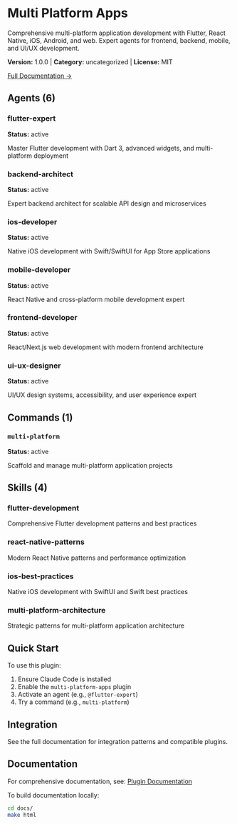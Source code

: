 # Multi Platform Apps

Comprehensive multi-platform application development with Flutter, React Native, iOS, Android, and web. Expert agents for frontend, backend, mobile, and UI/UX development.

**Version:** 1.0.0 | **Category:** uncategorized | **License:** MIT

[Full Documentation →](https://myclaude.readthedocs.io/en/latest/plugins/multi-platform-apps.html)

## Agents (6)

### flutter-expert

**Status:** active

Master Flutter development with Dart 3, advanced widgets, and multi-platform deployment

### backend-architect

**Status:** active

Expert backend architect for scalable API design and microservices

### ios-developer

**Status:** active

Native iOS development with Swift/SwiftUI for App Store applications

### mobile-developer

**Status:** active

React Native and cross-platform mobile development expert

### frontend-developer

**Status:** active

React/Next.js web development with modern frontend architecture

### ui-ux-designer

**Status:** active

UI/UX design systems, accessibility, and user experience expert

## Commands (1)

### `multi-platform`

**Status:** active

Scaffold and manage multi-platform application projects

## Skills (4)

### flutter-development

Comprehensive Flutter development patterns and best practices

### react-native-patterns

Modern React Native patterns and performance optimization

### ios-best-practices

Native iOS development with SwiftUI and Swift best practices

### multi-platform-architecture

Strategic patterns for multi-platform application architecture

## Quick Start

To use this plugin:

1. Ensure Claude Code is installed
2. Enable the `multi-platform-apps` plugin
3. Activate an agent (e.g., `@flutter-expert`)
4. Try a command (e.g., `multi-platform`)

## Integration

See the full documentation for integration patterns and compatible plugins.

## Documentation

For comprehensive documentation, see: [Plugin Documentation](https://myclaude.readthedocs.io/en/latest/plugins/multi-platform-apps.html)

To build documentation locally:

```bash
cd docs/
make html
```
